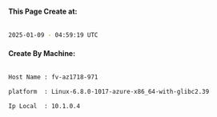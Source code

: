 
   
#### This Page Create at:

```bash

2025-01-09 - 04:59:19 UTC

```

#### Create By Machine:

```bash

Host Name : fv-az1718-971

platform  : Linux-6.8.0-1017-azure-x86_64-with-glibc2.39

Ip Local  : 10.1.0.4

```

